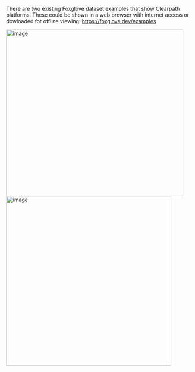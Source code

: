There are two existing Foxglove dataset examples that show Clearpath platforms. These could be shown in a web browser with internet access or dowloaded for offline viewing: https://foxglove.dev/examples

<a href="https://app.foxglove.dev/~/view?ds=foxglove-sample-stream&ds.recordingId=QMCkxYZKFHAHz2x3&ds.overrideLayoutId=03f2bac2-df41-42e8-8b68-580832ff66bc">
  <img width="476" height="448" alt="image" src="https://github.com/user-attachments/assets/12bb56fc-7b4d-4428-a11f-e7d1bb3b9139" />
</a>

<a href="https://app.foxglove.dev/~/view?ds=foxglove-sample-stream&ds.recordingId=rec_0dLj2wfDowGIylO6&ds.overrideLayoutId=6129a38a-f5b7-4349-84a4-54d19c21a2d1">
  <img width="444" height="458" alt="image" src="https://github.com/user-attachments/assets/37966fbe-8a0c-48d9-bd63-ab0454148024" />
</a>


